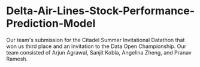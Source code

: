 # Delta-Air-Lines-Stock-Performance-Prediction-Model
Our team's submission for the Citadel Summer Invitational Datathon that won us third place and an invitation to the Data Open Championship. Our team consisted of Arjun Agrawal, Sanjit Kobla, Angelina Zheng, and Pranav Ramesh.

